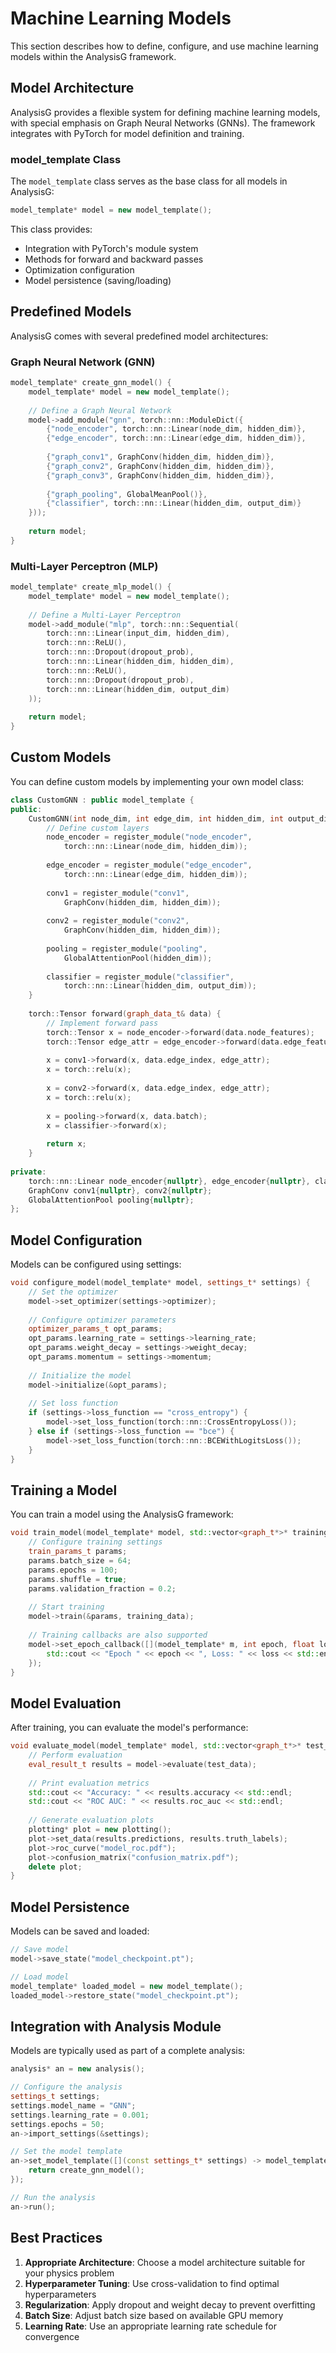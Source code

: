 # Machine Learning Models

This section describes how to define, configure, and use machine learning models within the AnalysisG framework.

## Model Architecture

AnalysisG provides a flexible system for defining machine learning models, with special emphasis on Graph Neural Networks (GNNs). The framework integrates with PyTorch for model definition and training.

### model_template Class

The `model_template` class serves as the base class for all models in AnalysisG:

```cpp
model_template* model = new model_template();
```

This class provides:
- Integration with PyTorch's module system
- Methods for forward and backward passes
- Optimization configuration
- Model persistence (saving/loading)

## Predefined Models

AnalysisG comes with several predefined model architectures:

### Graph Neural Network (GNN)

```cpp
model_template* create_gnn_model() {
    model_template* model = new model_template();
    
    // Define a Graph Neural Network
    model->add_module("gnn", torch::nn::ModuleDict({
        {"node_encoder", torch::nn::Linear(node_dim, hidden_dim)},
        {"edge_encoder", torch::nn::Linear(edge_dim, hidden_dim)},
        
        {"graph_conv1", GraphConv(hidden_dim, hidden_dim)},
        {"graph_conv2", GraphConv(hidden_dim, hidden_dim)},
        {"graph_conv3", GraphConv(hidden_dim, hidden_dim)},
        
        {"graph_pooling", GlobalMeanPool()},
        {"classifier", torch::nn::Linear(hidden_dim, output_dim)}
    }));
    
    return model;
}
```

### Multi-Layer Perceptron (MLP)

```cpp
model_template* create_mlp_model() {
    model_template* model = new model_template();
    
    // Define a Multi-Layer Perceptron
    model->add_module("mlp", torch::nn::Sequential(
        torch::nn::Linear(input_dim, hidden_dim),
        torch::nn::ReLU(),
        torch::nn::Dropout(dropout_prob),
        torch::nn::Linear(hidden_dim, hidden_dim),
        torch::nn::ReLU(),
        torch::nn::Dropout(dropout_prob),
        torch::nn::Linear(hidden_dim, output_dim)
    ));
    
    return model;
}
```

## Custom Models

You can define custom models by implementing your own model class:

```cpp
class CustomGNN : public model_template {
public:
    CustomGNN(int node_dim, int edge_dim, int hidden_dim, int output_dim) {
        // Define custom layers
        node_encoder = register_module("node_encoder", 
            torch::nn::Linear(node_dim, hidden_dim));
        
        edge_encoder = register_module("edge_encoder", 
            torch::nn::Linear(edge_dim, hidden_dim));
            
        conv1 = register_module("conv1", 
            GraphConv(hidden_dim, hidden_dim));
        
        conv2 = register_module("conv2", 
            GraphConv(hidden_dim, hidden_dim));
            
        pooling = register_module("pooling", 
            GlobalAttentionPool(hidden_dim));
            
        classifier = register_module("classifier", 
            torch::nn::Linear(hidden_dim, output_dim));
    }
    
    torch::Tensor forward(graph_data_t& data) {
        // Implement forward pass
        torch::Tensor x = node_encoder->forward(data.node_features);
        torch::Tensor edge_attr = edge_encoder->forward(data.edge_features);
        
        x = conv1->forward(x, data.edge_index, edge_attr);
        x = torch::relu(x);
        
        x = conv2->forward(x, data.edge_index, edge_attr);
        x = torch::relu(x);
        
        x = pooling->forward(x, data.batch);
        x = classifier->forward(x);
        
        return x;
    }
    
private:
    torch::nn::Linear node_encoder{nullptr}, edge_encoder{nullptr}, classifier{nullptr};
    GraphConv conv1{nullptr}, conv2{nullptr};
    GlobalAttentionPool pooling{nullptr};
};
```

## Model Configuration

Models can be configured using settings:

```cpp
void configure_model(model_template* model, settings_t* settings) {
    // Set the optimizer
    model->set_optimizer(settings->optimizer);
    
    // Configure optimizer parameters
    optimizer_params_t opt_params;
    opt_params.learning_rate = settings->learning_rate;
    opt_params.weight_decay = settings->weight_decay;
    opt_params.momentum = settings->momentum;
    
    // Initialize the model
    model->initialize(&opt_params);
    
    // Set loss function
    if (settings->loss_function == "cross_entropy") {
        model->set_loss_function(torch::nn::CrossEntropyLoss());
    } else if (settings->loss_function == "bce") {
        model->set_loss_function(torch::nn::BCEWithLogitsLoss());
    }
}
```

## Training a Model

You can train a model using the AnalysisG framework:

```cpp
void train_model(model_template* model, std::vector<graph_t*>* training_data) {
    // Configure training settings
    train_params_t params;
    params.batch_size = 64;
    params.epochs = 100;
    params.shuffle = true;
    params.validation_fraction = 0.2;
    
    // Start training
    model->train(&params, training_data);
    
    // Training callbacks are also supported
    model->set_epoch_callback([](model_template* m, int epoch, float loss) {
        std::cout << "Epoch " << epoch << ", Loss: " << loss << std::endl;
    });
}
```

## Model Evaluation

After training, you can evaluate the model's performance:

```cpp
void evaluate_model(model_template* model, std::vector<graph_t*>* test_data) {
    // Perform evaluation
    eval_result_t results = model->evaluate(test_data);
    
    // Print evaluation metrics
    std::cout << "Accuracy: " << results.accuracy << std::endl;
    std::cout << "ROC AUC: " << results.roc_auc << std::endl;
    
    // Generate evaluation plots
    plotting* plot = new plotting();
    plot->set_data(results.predictions, results.truth_labels);
    plot->roc_curve("model_roc.pdf");
    plot->confusion_matrix("confusion_matrix.pdf");
    delete plot;
}
```

## Model Persistence

Models can be saved and loaded:

```cpp
// Save model
model->save_state("model_checkpoint.pt");

// Load model
model_template* loaded_model = new model_template();
loaded_model->restore_state("model_checkpoint.pt");
```

## Integration with Analysis Module

Models are typically used as part of a complete analysis:

```cpp
analysis* an = new analysis();

// Configure the analysis
settings_t settings;
settings.model_name = "GNN";
settings.learning_rate = 0.001;
settings.epochs = 50;
an->import_settings(&settings);

// Set the model template
an->set_model_template([](const settings_t* settings) -> model_template* {
    return create_gnn_model();
});

// Run the analysis
an->run();
```

## Best Practices

1. **Appropriate Architecture**: Choose a model architecture suitable for your physics problem
2. **Hyperparameter Tuning**: Use cross-validation to find optimal hyperparameters
3. **Regularization**: Apply dropout and weight decay to prevent overfitting
4. **Batch Size**: Adjust batch size based on available GPU memory
5. **Learning Rate**: Use an appropriate learning rate schedule for convergence